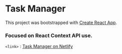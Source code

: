 # Task Manager

This project was bootstrapped with [Create React App](https://github.com/facebook/create-react-app).

### Focused on React Context API use.

`<link>` : [Task Manager on Netlify](https://wizardly-raman-2c0690.netlify.app/)